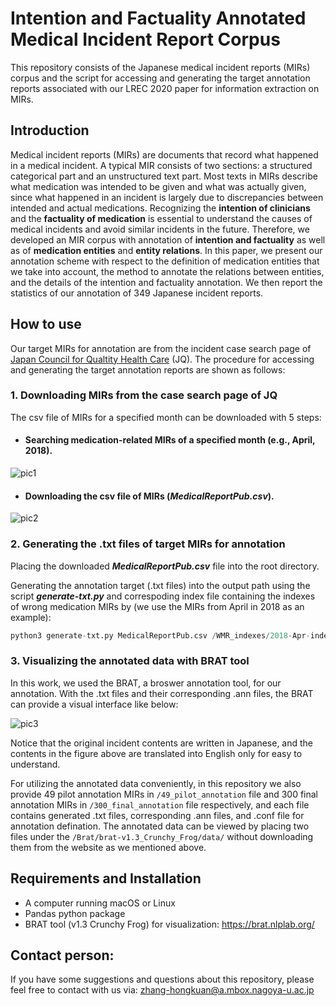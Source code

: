 # Intention and Factuality Annotated Medical Incident Report Corpus
This repository consists of the Japanese medical incident reports (MIRs) corpus and the script for accessing and generating the target annotation reports associated with our LREC 2020 paper for information extraction on MIRs.

## Introduction
Medical incident reports (MIRs) are documents that record what happened in a medical incident. A typical MIR consists of two sections: a structured categorical part and an unstructured text part. Most texts in MIRs describe what medication was intended to be given and what was actually given, since what happened in an incident is largely due to discrepancies between intended and actual medications. Recognizing the **intention of clinicians** and the **factuality of medication** is essential to understand the causes of medical incidents and avoid similar incidents in the future. Therefore, we developed an MIR corpus with annotation of **intention and factuality** as well as of **medication entities** and **entity relations**. In this paper, we present our annotation scheme with respect to the definition of medication entities that we take into account, the method to annotate the relations between entities, and the details of the intention and factuality annotation. We then report the statistics of our annotation of 349 Japanese incident reports.  

## How to use
Our target MIRs for annotation are from the incident case search page of [Japan Council for Qualtity Health Care](http://www.med-safe.jp/mpsearch/SearchReport.action) (JQ). The procedure for accessing and generating the target annotation reports are shown as follows:

### 1. Downloading MIRs from the case search page of JQ
The csv file of MIRs for a specified month can be downloaded with 5 steps:
* #### Searching medication-related MIRs of a specified month (e.g., April, 2018).
![pic1](https://github.com/zhkleciel/JQMIR/blob/master/pics/pic1.png)
* #### Downloading the csv file of MIRs (***MedicalReportPub.csv***).
![pic2](https://github.com/zhkleciel/JQMIR/blob/master/pics/pic2.png)

### 2. Generating the .txt files of target MIRs for annotation

Placing the downloaded ***MedicalReportPub.csv*** file into the root directory.

Generating the annotation target (.txt files) into the output path using the script ***generate-txt.py*** and correspoding index file containing the indexes of wrong medication MIRs by (we use the MIRs from April in 2018 as an example):
```python
python3 generate-txt.py MedicalReportPub.csv /WMR_indexes/2018-Apr-indexes.txt /output/path
```

### 3. Visualizing the annotated data with BRAT tool
In this work, we used the BRAT, a broswer annotation tool, for our annotation. With the .txt files and their corresponding .ann files, the BRAT can provide a visual interface like below:

![pic3](https://github.com/zhkleciel/JQMIR/blob/master/pics/mir-in-brat.png)

Notice that the original incident contents are written in Japanese, and the contents in the figure above are translated into English only for easy to understand. 

For utilizing the annotated data conveniently, in this repository we also provide 49 pilot annotation MIRs in `/49_pilot_annotation` file and 300 final annotation MIRs in `/300_final_annotation` file respectively, and each file contains generated .txt files, corresponding .ann files, and .conf file for annotation defination. The annotated data can be viewed by placing two files under the `/Brat/brat-v1.3_Crunchy_Frog/data/` without downloading them from the website as we mentioned above.

## Requirements and Installation
* A computer running macOS or Linux
* Pandas python package
* BRAT tool (v1.3 Crunchy Frog) for visualization: https://brat.nlplab.org/

## Contact person:
If you have some suggestions and questions about this repository, please feel free to contact with us via: zhang-hongkuan@a.mbox.nagoya-u.ac.jp
